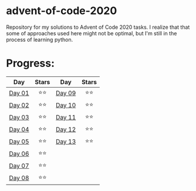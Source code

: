 # advent-of-code-2020
Repository for my solutions to Advent of Code 2020 tasks. I realize that that some of approaches used here might not be optimal, but I'm still in the process of learning python.

# Progress:
| Day                                            | Stars | Day                                            | Stars |
| -----------------------------------------------|:-----:| -----------------------------------------------|:-----:|
| [Day 01](https://adventofcode.com/2020/day/1)   | ⭐⭐ |[Day 09](https://adventofcode.com/2020/day/9)    |  ⭐⭐ |
| [Day 02](https://adventofcode.com/2020/day/2)   | ⭐⭐ |[Day 10](https://adventofcode.com/2020/day/10)   |  ⭐⭐ |
| [Day 03](https://adventofcode.com/2020/day/3)   | ⭐⭐ |[Day 11](https://adventofcode.com/2020/day/11)   |  ⭐⭐ |
| [Day 04](https://adventofcode.com/2020/day/4)   | ⭐⭐ |[Day 12](https://adventofcode.com/2020/day/12)   |  ⭐⭐ |
| [Day 05](https://adventofcode.com/2020/day/5)   | ⭐⭐ |[Day 13](https://adventofcode.com/2020/day/13)   |  ⭐⭐ |
| [Day 06](https://adventofcode.com/2020/day/6)   | ⭐⭐ |
| [Day 07](https://adventofcode.com/2020/day/7)   | ⭐⭐ |
| [Day 08](https://adventofcode.com/2020/day/8)   | ⭐⭐ |
